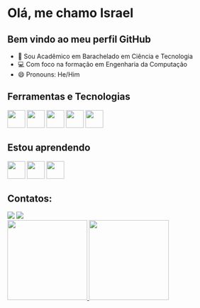 # Olá, me chamo Israel
## Bem vindo ao meu perfil GitHub

- 📗 Sou Acadêmico em Barachelado em Ciência e Tecnologia
- 💻 Com foco na formação em Engenharia da Computação
- 😄 Pronouns: He/Him

## Ferramentas e Tecnologias

<img src="https://cdn.jsdelivr.net/gh/devicons/devicon/icons/csharp/csharp-original.svg" width="40" height="40"/> <img src="https://cdn.jsdelivr.net/gh/devicons/devicon/icons/visualstudio/visualstudio-plain.svg" width="40" height="40"/> <img src="https://cdn.jsdelivr.net/gh/devicons/devicon/icons/github/github-original.svg" width="40" height="40"/> <img src="https://cdn.jsdelivr.net/gh/devicons/devicon/icons/vscode/vscode-original.svg" width="40" height="40"/> <img src="https://cdn.jsdelivr.net/gh/devicons/devicon/icons/mysql/mysql-original-wordmark.svg" width="40" height="40"/>

## Estou aprendendo

<img src="https://cdn.jsdelivr.net/gh/devicons/devicon/icons/java/java-original.svg" width="40" height="40" /> <img src="https://cdn.jsdelivr.net/gh/devicons/devicon/icons/postgresql/postgresql-original-wordmark.svg" width="40" height="40" /> <img src="https://cdn.jsdelivr.net/gh/devicons/devicon/icons/intellij/intellij-original.svg" width="40" height="40"/>          
          
## Contatos:

<div>
<a href="https://instagram.com/israel.bsi" target="_blank"><img src="https://img.shields.io/badge/-Instagram-%23E4405F?style=for-the-badge&logo=instagram&logoColor=white" target="_blank"></a>
<a href="https://www.linkedin.com/in/israelbsilva" target="_blank"><img src="https://img.shields.io/badge/-LinkedIn-%230077B5?style=for-the-badge&logo=linkedin&logoColor=white" target="_blank"></a>   
</div>

<div>
<a href="https://github.com/israel-bsi">
<img height="180em" src="https://github-readme-stats.vercel.app/api/top-langs/?username=israel-bsi&layout=compact&langs_count=7&theme=dracula"/>          
<img height="180em" src="https://github-readme-stats.vercel.app/api?username=israel-bsi&show_icons=true&theme=dracula&include_all_commits=true&count_private=true"/>
</div>
